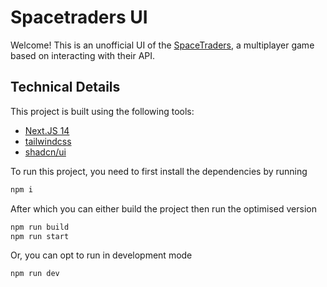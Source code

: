 # Spacetraders UI

Welcome! This is an unofficial UI of the [SpaceTraders](https://spacetraders.io), a multiplayer game based on interacting with their API.

## Technical Details

This project is built using the following tools:
- [Next.JS 14](https://nextjs.org)
- [tailwindcss](https://tailwindcss.com/)
- [shadcn/ui](https://ui.shadcn.com)

To run this project, you need to first install the dependencies by running
```bash
npm i
```

After which you can either build the project then run the optimised version
```bash
npm run build
npm run start
```

Or, you can opt to run in development mode
```bash
npm run dev
```
